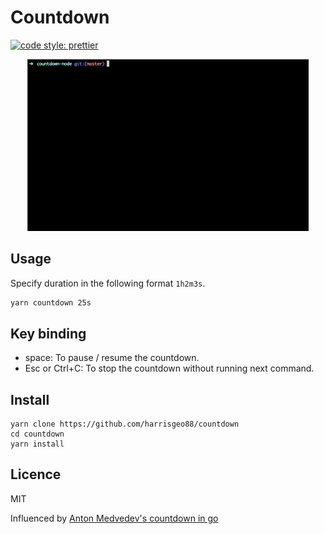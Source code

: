 # Countdown

[![code style: prettier](https://img.shields.io/badge/code_style-prettier-ff69b4.svg?style=flat-square)](https://github.com/prettier/prettier)

<p align="center"><img src="./countdown-demo.gif" width="450" alt="Screen shot"></p>

## Usage

Specify duration in the following format `1h2m3s`.

```bash
yarn countdown 25s
```

## Key binding
* space: To pause / resume the countdown.
* Esc or Ctrl+C: To stop the countdown without running next command.

## Install

```
yarn clone https://github.com/harrisgeo88/countdown
cd countdown
yarn install
```

## Licence

MIT

Influenced by [Anton Medvedev's countdown in go](https://github.com/antonmedv/countdown)
